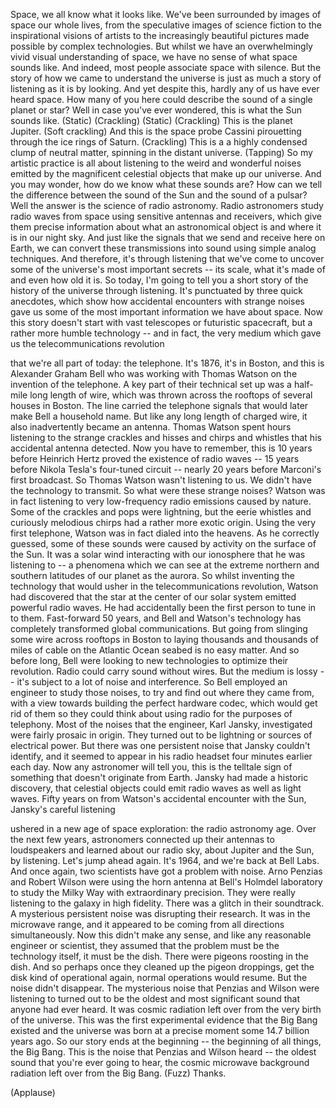 
Space,
we all know what it looks like.
We&#39;ve been surrounded by images of space
our whole lives,
from the speculative images
of science fiction
to the inspirational visions of artists
to the increasingly beautiful pictures
made possible by complex technologies.
But whilst we have
an overwhelmingly vivid
visual understanding of space,
we have no sense of what space sounds like.
And indeed, most people associate space with silence.
But the story of how
we came to understand the universe
is just as much a story of listening
as it is by looking.
And yet despite this,
hardly any of us have ever heard space.
How many of you here
could describe the sound
of a single planet or star?
Well in case you&#39;ve ever wondered,
this is what the Sun sounds like.
(Static)
(Crackling)
(Static)
(Crackling)
This is the planet Jupiter.
(Soft crackling)
And this is the space probe Cassini
pirouetting through the ice rings of Saturn.
(Crackling)
This is a a highly condensed clump
of neutral matter,
spinning in the distant universe.
(Tapping)
So my artistic practice
is all about listening
to the weird and wonderful noises
emitted by the magnificent celestial objects
that make up our universe.
And you may wonder,
how do we know what these sounds are?
How can we tell the difference
between the sound of the Sun
and the sound of a pulsar?
Well the answer
is the science of radio astronomy.
Radio astronomers
study radio waves from space
using sensitive antennas and receivers,
which give them precise information
about what an astronomical object is
and where it is in our night sky.
And just like the signals
that we send and receive here on Earth,
we can convert these transmissions into sound
using simple analog techniques.
And therefore, it&#39;s through listening
that we&#39;ve come to uncover
some of the universe&#39;s most important secrets --
its scale, what it&#39;s made of
and even how old it is.
So today, I&#39;m going to tell you a short story
of the history of the universe through listening.
It&#39;s punctuated
by three quick anecdotes,
which show how accidental encounters
with strange noises
gave us some of the most important information
we have about space.
Now this story doesn&#39;t start
with vast telescopes
or futuristic spacecraft,
but a rather more humble technology --
and in fact, the very medium
which gave us the telecommunications revolution

that we&#39;re all part of today:
the telephone.
It&#39;s 1876, it&#39;s in Boston,
and this is Alexander Graham Bell
who was working with Thomas Watson
on the invention of the telephone.
A key part of their technical set up
was a half-mile long length of wire,
which was thrown across the rooftops
of several houses in Boston.
The line carried the telephone signals
that would later make Bell a household name.
But like any long length of charged wire,
it also inadvertently became
an antenna.
Thomas Watson
spent hours listening
to the strange crackles and hisses
and chirps and whistles
that his accidental antenna detected.
Now you have to remember,
this is 10 years before
Heinrich Hertz proved the existence of radio waves --
15 years before Nikola Tesla&#39;s four-tuned circuit --
nearly 20 years before Marconi&#39;s first broadcast.
So Thomas Watson wasn&#39;t listening to us.
We didn&#39;t have the technology
to transmit.
So what were these strange noises?
Watson was in fact listening
to very low-frequency radio emissions
caused by nature.
Some of the crackles and pops were lightning,
but the eerie whistles
and curiously melodious chirps
had a rather more exotic origin.
Using the very first telephone,
Watson was in fact
dialed into the heavens.
As he correctly guessed,
some of these sounds were caused
by activity on the surface of the Sun.
It was a solar wind
interacting with our ionosphere
that he was listening to --
a phenomena which we can see
at the extreme northern and southern latitudes of our planet
as the aurora.
So whilst inventing the technology
that would usher in the telecommunications revolution,
Watson had discovered
that the star at the center of our solar system
emitted powerful radio waves.
He had accidentally been the first person
to tune in to them.
Fast-forward 50 years,
and Bell and Watson&#39;s technology
has completely transformed
global communications.
But going from slinging some wire
across rooftops in Boston
to laying thousands and thousands of miles of cable
on the Atlantic Ocean seabed
is no easy matter.
And so before long,
Bell were looking to new technologies
to optimize their revolution.
Radio could carry sound without wires.
But the medium is lossy --
it&#39;s subject to a lot of noise and interference.
So Bell employed an engineer
to study those noises,
to try and find out where they came from,
with a view towards building
the perfect hardware codec, which would get rid of them
so they could think about using radio
for the purposes of telephony.
Most of the noises
that the engineer, Karl Jansky, investigated
were fairly prosaic in origin.
They turned out to be lightning
or sources of electrical power.
But there was one persistent noise
that Jansky couldn&#39;t identify,
and it seemed to appear
in his radio headset
four minutes earlier each day.
Now any astronomer will tell you,
this is the telltale sign
of something that doesn&#39;t originate from Earth.
Jansky had made a historic discovery,
that celestial objects could emit radio waves
as well as light waves.
Fifty years on
from Watson&#39;s accidental encounter with the Sun,
Jansky&#39;s careful listening

ushered in a new age of space exploration:
the radio astronomy age.
Over the next few years,
astronomers connected up their antennas to loudspeakers
and learned about our radio sky,
about Jupiter and the Sun,
by listening.
Let&#39;s jump ahead again.
It&#39;s 1964,
and we&#39;re back at Bell Labs.
And once again,
two scientists have got a problem with noise.
Arno Penzias and Robert Wilson
were using the horn antenna
at Bell&#39;s Holmdel laboratory
to study the Milky Way
with extraordinary precision.
They were really listening
to the galaxy in high fidelity.
There was a glitch in their soundtrack.
A mysterious persistent noise
was disrupting their research.
It was in the microwave range,
and it appeared to be coming
from all directions simultaneously.
Now this didn&#39;t make any sense,
and like any reasonable engineer or scientist,
they assumed that the problem must be the technology itself,
it must be the dish.
There were pigeons roosting in the dish.
And so perhaps once they cleaned up the pigeon droppings,
get the disk kind of operational again,
normal operations would resume.
But the noise didn&#39;t disappear.
The mysterious noise
that Penzias and Wilson were listening to
turned out to be the oldest and most significant sound
that anyone had ever heard.
It was cosmic radiation
left over from the very birth of the universe.
This was the first experimental evidence
that the Big Bang existed
and the universe was born at a precise moment
some 14.7 billion years ago.
So our story ends
at the beginning --
the beginning of all things, the Big Bang.
This is the noise that Penzias and Wilson heard --
the oldest sound that you&#39;re ever going to hear,
the cosmic microwave background radiation
left over from the Big Bang.
(Fuzz)
Thanks.

(Applause)

